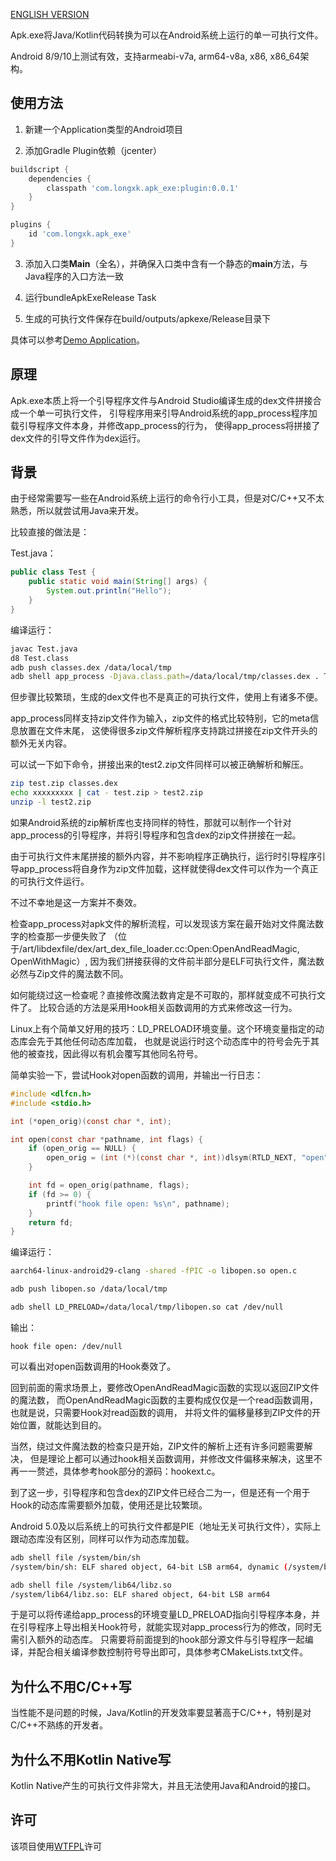 [ENGLISH VERSION](https://github.com/longxk/apk.exe/blob/master/README.en.md)

Apk.exe将Java/Kotlin代码转换为可以在Android系统上运行的单一可执行文件。

Android 8/9/10上测试有效，支持armeabi-v7a, arm64-v8a, x86, x86_64架构。

## 使用方法
1. 新建一个Application类型的Android项目

2. 添加Gradle Plugin依赖（jcenter）

```gradle
buildscript {
    dependencies {
        classpath 'com.longxk.apk_exe:plugin:0.0.1'
    }
}

plugins {
    id 'com.longxk.apk_exe'
}
```

3. 添加入口类**Main**（全名），并确保入口类中含有一个静态的**main**方法，与Java程序的入口方法一致

4. 运行bundleApkExeRelease Task

5. 生成的可执行文件保存在build/outputs/apkexe/Release目录下

具体可以参考[Demo Application](https://github.com/longxk/apk.exe/tree/master/demo)。

## 原理
Apk.exe本质上将一个引导程序文件与Android Studio编译生成的dex文件拼接合成一个单一可执行文件，
引导程序用来引导Android系统的app_process程序加载引导程序文件本身，并修改app_process的行为，
使得app_process将拼接了dex文件的引导文件作为dex运行。


## 背景
由于经常需要写一些在Android系统上运行的命令行小工具，但是对C/C++又不太熟悉，所以就尝试用Java来开发。

比较直接的做法是：

Test.java：
```java
public class Test {
    public static void main(String[] args) {
        System.out.println("Hello");
    }
}
```

编译运行：
```bash
javac Test.java
d8 Test.class
adb push classes.dex /data/local/tmp
adb shell app_process -Djava.class.path=/data/local/tmp/classes.dex . Test
```

但步骤比较繁琐，生成的dex文件也不是真正的可执行文件，使用上有诸多不便。

app_process同样支持zip文件作为输入，zip文件的格式比较特别，它的meta信息放置在文件末尾，
这使得很多zip文件解析程序支持跳过拼接在zip文件开头的额外无关内容。

可以试一下如下命令，拼接出来的test2.zip文件同样可以被正确解析和解压。

```bash
zip test.zip classes.dex
echo xxxxxxxxx | cat - test.zip > test2.zip
unzip -l test2.zip
```

如果Android系统的zip解析库也支持同样的特性，那就可以制作一个针对app_process的引导程序，并将引导程序和包含dex的zip文件拼接在一起。

由于可执行文件末尾拼接的额外内容，并不影响程序正确执行，运行时引导程序引导app_process将自身作为zip文件加载，这样就使得dex文件可以作为一个真正的可执行文件运行。

不过不幸地是这一方案并不奏效。

检查app_process对apk文件的解析流程，可以发现该方案在最开始对文件魔法数字的检查那一步便失败了
（位于/art/libdexfile/dex/art_dex_file_loader.cc:Open:OpenAndReadMagic, OpenWithMagic）,
因为我们拼接获得的文件前半部分是ELF可执行文件，魔法数必然与Zip文件的魔法数不同。

如何能绕过这一检查呢？直接修改魔法数肯定是不可取的，那样就变成不可执行文件了。
比较合适的方法是采用Hook相关函数调用的方式来修改这一行为。

Linux上有个简单又好用的技巧：LD_PRELOAD环境变量。这个环境变量指定的动态库会先于其他任何动态库加载，
也就是说运行时这个动态库中的符号会先于其他的被查找，因此得以有机会覆写其他同名符号。

简单实验一下，尝试Hook对open函数的调用，并输出一行日志：

```c
#include <dlfcn.h>
#include <stdio.h>

int (*open_orig)(const char *, int);

int open(const char *pathname, int flags) {
    if (open_orig == NULL) {
        open_orig = (int (*)(const char *, int))dlsym(RTLD_NEXT, "open");
    }

    int fd = open_orig(pathname, flags);
    if (fd >= 0) {
        printf("hook file open: %s\n", pathname);
    }
    return fd;
}
```

编译运行：
```bash
aarch64-linux-android29-clang -shared -fPIC -o libopen.so open.c

adb push libopen.so /data/local/tmp

adb shell LD_PRELOAD=/data/local/tmp/libopen.so cat /dev/null
```

输出：
```    
hook file open: /dev/null
```

可以看出对open函数调用的Hook奏效了。

回到前面的需求场景上，要修改OpenAndReadMagic函数的实现以返回ZIP文件的魔法数，
而OpenAndReadMagic函数的主要构成仅仅是一个read函数调用，也就是说，只需要Hook对read函数的调用，
并将文件的偏移量移到ZIP文件的开始位置，就能达到目的。

当然，绕过文件魔法数的检查只是开始，ZIP文件的解析上还有许多问题需要解决，
但是理论上都可以通过hook相关函数调用，并修改文件偏移来解决，这里不再一一赘述，具体参考hook部分的源码：hookext.c。

到了这一步，引导程序和包含dex的ZIP文件已经合二为一，但是还有一个用于Hook的动态库需要额外加载，使用还是比较繁琐。

Android 5.0及以后系统上的可执行文件都是PIE（地址无关可执行文件），实际上跟动态库没有区别，同样可以作为动态库加载。

```bash
adb shell file /system/bin/sh
/system/bin/sh: ELF shared object, 64-bit LSB arm64, dynamic (/system/bin/linker64)
```
```bash
adb shell file /system/lib64/libz.so
/system/lib64/libz.so: ELF shared object, 64-bit LSB arm64
```

于是可以将传递给app_process的环境变量LD_PRELOAD指向引导程序本身，并在引导程序上导出相关Hook符号，就能实现对app_process行为的修改，同时无需引入额外的动态库。
只需要将前面提到的hook部分源文件与引导程序一起编译，并配合相关编译参数控制符号导出即可，具体参考CMakeLists.txt文件。

## 为什么不用C/C++写
当性能不是问题的时候，Java/Kotlin的开发效率要显著高于C/C++，特别是对C/C++不熟练的开发者。

## 为什么不用Kotlin Native写
Kotlin Native产生的可执行文件非常大，并且无法使用Java和Android的接口。

## 许可
该项目使用[WTFPL](http://www.wtfpl.net/ "WTFPL LICENSE")许可